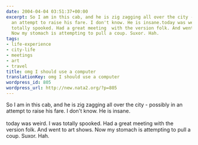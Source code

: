 ```yaml
---
date: 2004-04-04 03:51:37+00:00
excerpt: So I am in this cab, and he is zig zagging all over the city - possibly in
  an attempt to raise his fare. I don't know. He is insane.today was weird. I was
  totally spooked. Had a great meeting  with the version folk. And went to art shows.
  Now my stomach is attempting to pull a coup. Suxor. Hah.
tags:
- life-experience
- city-life
- meetings
- art
- travel
title: omg I should use a computer
translationKey: omg I should use a computer
wordpress_id: 805
wordpress_url: http://new.nata2.org/?p=805
---
```


So I am in this cab, and he is zig zagging all over the city - possibly in an attempt to raise his fare. I don't know. He is insane.<br/><br/>today was weird. I was totally spooked. Had a great meeting  with the version folk. And went to art shows. Now my stomach is attempting to pull a coup. Suxor. Hah.
